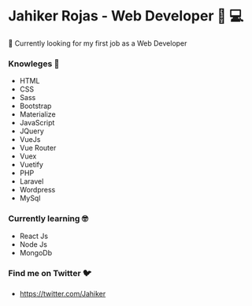 # Jahiker Rojas - Web Developer :man: :computer:

:dart: Currently looking for my first job as a Web Developer

### Knowleges :brain:

- HTML
- CSS
- Sass
- Bootstrap
- Materialize
- JavaScript
- JQuery
- VueJs
- Vue Router
- Vuex
- Vuetify
- PHP
- Laravel
- Wordpress
- MySql

### Currently learning :nerd_face:

- React Js
- Node Js
- MongoDb

### Find me on Twitter :bird:

- https://twitter.com/Jahiker
